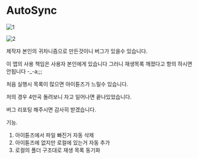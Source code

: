 AutoSync
========


![1](https://f.cloud.github.com/assets/581101/748428/cee225e6-e488-11e2-960c-6bf5ac0658dd.png)

![2](https://f.cloud.github.com/assets/581101/748430/d68c9e70-e488-11e2-9641-8f98a4f3337a.png)



제작자 본인의 귀차니즘으로 만든것이니 버그가 있을수 있습니다.

이 앱의 사용 책임은 사용자 본인에게 있습니다 그러니 재생목록 깨졌다고 항의 하시면 안됩니다 -_-a;;;



처음 실행시 목록이 많으면 아이튠즈가 느릴수 있습니다.

저의 경우 4만곡 돌려보니 자고 일어나면 끝나있었습니다.



버그 리포팅 해주시면 감사히 받겠습니다.


기능.
1. 아이튠즈에서 파일 빠진거 자동 삭제
2. 아이튠즈에 없지만 로컬에 있는거 자동 추가
3. 로컬의 폴더 구조대로 재생 목록 동기화
